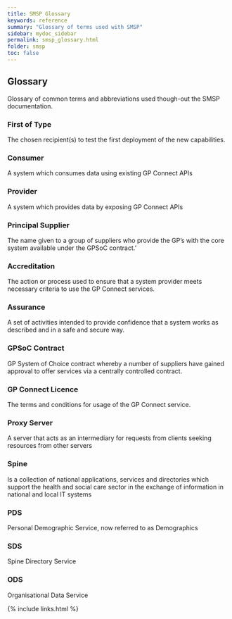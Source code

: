 ```yaml
---
title: SMSP Glossary
keywords: reference
summary: "Glossary of terms used with SMSP"
sidebar: mydoc_sidebar
permalink: smsp_glossary.html
folder: smsp
toc: false
---
```


## Glossary

Glossary of common terms and abbreviations used though-out the SMSP documentation.

### First of Type
The chosen recipient(s) to test the first deployment of the new capabilities.

### Consumer
A system which consumes data using existing GP Connect APIs

### Provider
A system which provides data by exposing GP Connect APIs

### Principal Supplier
The name given to a group of suppliers who provide the GP’s with the core system available under the GPSoC contract.’

### Accreditation
The action or process used to ensure that a system provider meets necessary criteria to use the GP Connect services.

### Assurance
A set of activities intended to provide confidence that a system works as described and in a safe and secure way.

### GPSoC Contract
GP System of Choice contract whereby a number of suppliers have gained approval to offer services via a centrally controlled contract.

### GP Connect Licence
The terms and conditions for usage of the GP Connect service.

### Proxy Server
A server that acts as an intermediary for requests from clients seeking resources from other servers

### Spine
Is a collection of national applications, services and directories which support the health and social care sector in the exchange of information in national and local IT systems

### PDS
Personal Demographic Service, now referred to as Demographics

### SDS
Spine Directory Service

### ODS
Organisational Data Service

{% include links.html %}
